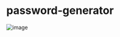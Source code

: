 # password-generator

![image](https://user-images.githubusercontent.com/87318149/227184074-71c2cc72-4071-41d4-b48a-9ff66bf4d69d.png)
